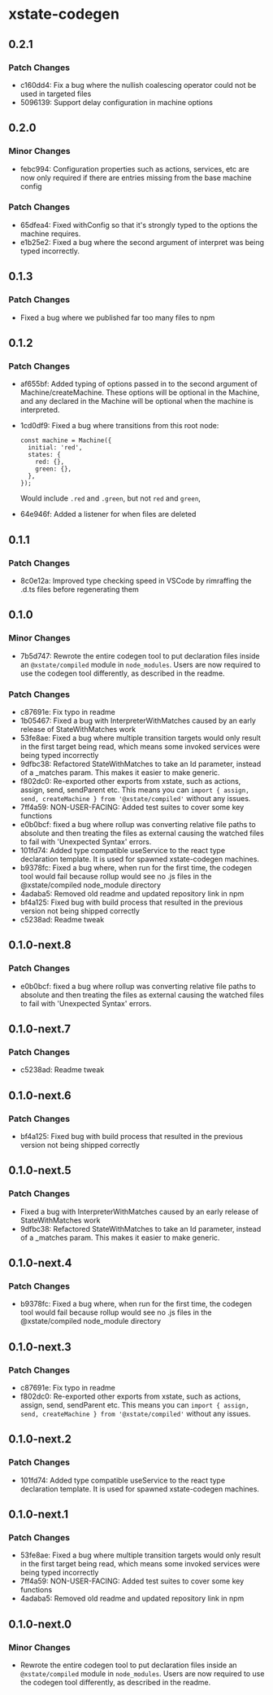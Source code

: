 # xstate-codegen

## 0.2.1

### Patch Changes

- c160dd4: Fix a bug where the nullish coalescing operator could not be used in targeted files
- 5096139: Support delay configuration in machine options

## 0.2.0

### Minor Changes

- febc994: Configuration properties such as actions, services, etc are now only required if there are entries missing from the base machine config

### Patch Changes

- 65dfea4: Fixed withConfig so that it's strongly typed to the options the machine requires.
- e1b25e2: Fixed a bug where the second argument of interpret was being typed incorrectly.

## 0.1.3

### Patch Changes

- Fixed a bug where we published far too many files to npm

## 0.1.2

### Patch Changes

- af655bf: Added typing of options passed in to the second argument of Machine/createMachine. These options will be optional in the Machine, and any declared in the Machine will be optional when the machine is interpreted.
- 1cd0df9: Fixed a bug where transitions from this root node:

  ```
  const machine = Machine({
    initial: 'red',
    states: {
      red: {},
      green: {},
    },
  });
  ```

  Would include `.red` and `.green`, but not `red` and `green`,

- 64e946f: Added a listener for when files are deleted

## 0.1.1

### Patch Changes

- 8c0e12a: Improved type checking speed in VSCode by rimraffing the .d.ts files before regenerating them

## 0.1.0

### Minor Changes

- 7b5d747: Rewrote the entire codegen tool to put declaration files inside an `@xstate/compiled` module in `node_modules`. Users are now required to use the codegen tool differently, as described in the readme.

### Patch Changes

- c87691e: Fix typo in readme
- 1b05467: Fixed a bug with InterpreterWithMatches caused by an early release of StateWithMatches work
- 53fe8ae: Fixed a bug where multiple transition targets would only result in the first target being read, which means some invoked services were being typed incorrectly
- 9dfbc38: Refactored StateWithMatches to take an Id parameter, instead of a \_matches param. This makes it easier to make generic.
- f802dc0: Re-exported other exports from xstate, such as actions, assign, send, sendParent etc. This means you can `import { assign, send, createMachine } from '@xstate/compiled'` without any issues.
- 7ff4a59: NON-USER-FACING: Added test suites to cover some key functions
- e0b0bcf: fixed a bug where rollup was converting relative file paths to absolute and then treating the files as external causing the watched files to fail with 'Unexpected Syntax' errors.
- 101fd74: Added type compatible useService to the react type declaration template. It is used for spawned xstate-codegen machines.
- b9378fc: Fixed a bug where, when run for the first time, the codegen tool would fail because rollup would see no .js files in the @xstate/compiled node_module directory
- 4adaba5: Removed old readme and updated repository link in npm
- bf4a125: Fixed bug with build process that resulted in the previous version not being shipped correctly
- c5238ad: Readme tweak

## 0.1.0-next.8

### Patch Changes

- e0b0bcf: fixed a bug where rollup was converting relative file paths to absolute and then treating the files as external causing the watched files to fail with 'Unexpected Syntax' errors.

## 0.1.0-next.7

### Patch Changes

- c5238ad: Readme tweak

## 0.1.0-next.6

### Patch Changes

- bf4a125: Fixed bug with build process that resulted in the previous version not being shipped correctly

## 0.1.0-next.5

### Patch Changes

- Fixed a bug with InterpreterWithMatches caused by an early release of StateWithMatches work
- 9dfbc38: Refactored StateWithMatches to take an Id parameter, instead of a \_matches param. This makes it easier to make generic.

## 0.1.0-next.4

### Patch Changes

- b9378fc: Fixed a bug where, when run for the first time, the codegen tool would fail because rollup would see no .js files in the @xstate/compiled node_module directory

## 0.1.0-next.3

### Patch Changes

- c87691e: Fix typo in readme
- f802dc0: Re-exported other exports from xstate, such as actions, assign, send, sendParent etc. This means you can `import { assign, send, createMachine } from '@xstate/compiled'` without any issues.

## 0.1.0-next.2

### Patch Changes

- 101fd74: Added type compatible useService to the react type declaration template. It is used for spawned xstate-codegen machines.

## 0.1.0-next.1

### Patch Changes

- 53fe8ae: Fixed a bug where multiple transition targets would only result in the first target being read, which means some invoked services were being typed incorrectly
- 7ff4a59: NON-USER-FACING: Added test suites to cover some key functions
- 4adaba5: Removed old readme and updated repository link in npm

## 0.1.0-next.0

### Minor Changes

- Rewrote the entire codegen tool to put declaration files inside an `@xstate/compiled` module in `node_modules`. Users are now required to use the codegen tool differently, as described in the readme.
